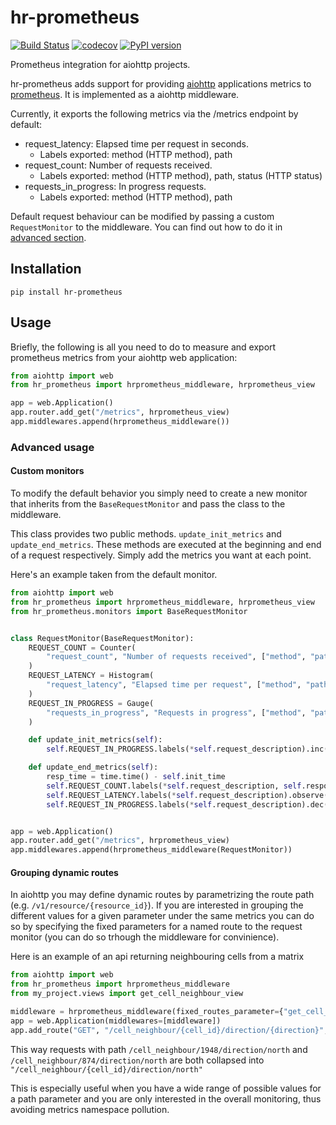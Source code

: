 # hr-prometheus

[![Build Status](https://travis-ci.com/HundredRooms/hr-prometheus.svg?branch=master)](https://travis-ci.com/HundredRooms/hr-prometheus)
[![codecov](https://codecov.io/gh/HundredRooms/hr-prometheus/branch/master/graph/badge.svg)](https://codecov.io/gh/HundredRooms/hr-prometheus)
[![PyPI version](https://badge.fury.io/py/hr-prometheus.svg)](https://badge.fury.io/py/hr-prometheus)

Prometheus integration for aiohttp projects.

hr-prometheus adds support for providing [aiohttp](https://aiohttp.readthedocs.io/en/stable/) applications metrics to [prometheus](https://prometheus.io/docs/introduction/overview/). It is implemented as a aiohttp middleware.

Currently, it exports the following metrics via the /metrics endpoint by default:

- request_latency: Elapsed time per request in seconds.
  - Labels exported: method (HTTP method), path
- request_count: Number of requests received.
  - Labels exported: method (HTTP method), path, status (HTTP status)
- requests_in_progress: In progress requests.
  - Labels exported: method (HTTP method), path

Default request behaviour can be modified by passing a custom `RequestMonitor` to the middleware. You can find out how to do it in [advanced section](#advance-usage).

## Installation

```shell
pip install hr-prometheus
```

## Usage

Briefly, the following is all you need to do to measure and export prometheus metrics from your aiohttp web application:

```python
from aiohttp import web
from hr_prometheus import hrprometheus_middleware, hrprometheus_view

app = web.Application()
app.router.add_get("/metrics", hrprometheus_view)
app.middlewares.append(hrprometheus_middleware())
```

### Advanced usage

#### Custom monitors

To modify the default behavior you simply need to create a new monitor that inherits from the `BaseRequestMonitor` and pass the class to the middleware.

This class provides two public methods. `update_init_metrics` and `update_end_metrics`.
These methods are executed at the beginning and end of a request respectively. Simply add the metrics you want at each point.

Here's an example taken from the default monitor.

```python
from aiohttp import web
from hr_prometheus import hrprometheus_middleware, hrprometheus_view
from hr_prometheus.monitors import BaseRequestMonitor


class RequestMonitor(BaseRequestMonitor):
    REQUEST_COUNT = Counter(
        "request_count", "Number of requests received", ["method", "path", "status"]
    )
    REQUEST_LATENCY = Histogram(
        "request_latency", "Elapsed time per request", ["method", "path"]
    )
    REQUEST_IN_PROGRESS = Gauge(
        "requests_in_progress", "Requests in progress", ["method", "path"]
    )

    def update_init_metrics(self):
        self.REQUEST_IN_PROGRESS.labels(*self.request_description).inc()

    def update_end_metrics(self):
        resp_time = time.time() - self.init_time
        self.REQUEST_COUNT.labels(*self.request_description, self.response_status).inc()
        self.REQUEST_LATENCY.labels(*self.request_description).observe(resp_time)
        self.REQUEST_IN_PROGRESS.labels(*self.request_description).dec()


app = web.Application()
app.router.add_get("/metrics", hrprometheus_view)
app.middlewares.append(hrprometheus_middleware(RequestMonitor))
```

#### Grouping dynamic routes
In aiohttp you may define dynamic routes by parametrizing the route path (e.g. `/v1/resource/{resource_id}`). If you are interested in grouping the different values for a given parameter under the same metrics you can do so by specifying the fixed parameters for a named route to the request monitor (you can do so trhough the middleware for convinience).

Here is an example of an api returning neighbouring cells from a matrix
```python
from aiohttp import web
from hr_prometheus import hrprometheus_middleware
from my_project.views import get_cell_neighbour_view

middleware = hrprometheus_middleware(fixed_routes_parameter={"get_cell_neighbour": ["cell_id"]})
app = web.Application(middlewares=[middleware])
app.add_route("GET", "/cell_neighbour/{cell_id}/direction/{direction}", get_cell_neighbour_view, name="get_cell_neighbour")
```
This way requests with path `/cell_neighbour/1948/direction/north` and `/cell_neighbour/874/direction/north` are both collapsed into `"/cell_neighbour/{cell_id}/direction/north"`

This is especially useful when you have a wide range of possible values for a path parameter and you are only interested in the overall monitoring, thus avoiding metrics namespace pollution.
